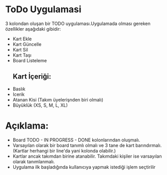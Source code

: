 # ToDo Uygulamasi
3 kolondan oluşan bir TODO uygulaması.Uygulamada olması gereken özellikler aşağıdaki gibidir:
- Kart Ekle
- Kart Güncelle
- Kart Sil
- Kart Taşı
- Board Listeleme
  ## Kart İçeriği:
- Baslık
- Icerik
- Atanan Kisi (Takım üyelerişnden biri olmalı)
- Büyüklük (XS, S, M, L, XL)

 # Açıklama:
- Board TODO - IN PROGRESS - DONE kolonlarından oluşmalı.
- Varsayılan olarak bir board tanımlı olmalı ve 3 tane de kart barındırmalı.(Kartlar herhangi bir line'da yani kolonda olabilir.)
- Kartlar ancak takımdan birine atanabilir. Takımdaki kişiler ise varsayılan olarak tanımlanmalı.
- Uygulama ilk başladığında kullanıcıya yapmak istediği işlem seçtirilir

